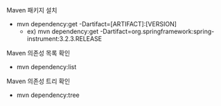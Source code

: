 Maven 패키지 설치
- mvn dependency:get -Dartifact=\[ARTIFACT]:\[VERSION]
    - ex) mvn dependency:get -Dartifact=org.springframework:spring-instrument:3.2.3.RELEASE

Maven 의존성 목록 확인
- mvn dependency:list

Maven 의존성 트리 확인
- mvn dependency:tree